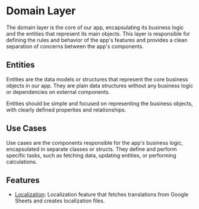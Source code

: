 # Domain Layer

The domain layer is the core of our app, encapsulating its business logic and the entities that represent its main objects. This layer is responsible for defining the rules and behavior of the app's features and provides a clean separation of concerns between the app's components.

## Entities

Entities are the data models or structures that represent the core business objects in our app. They are plain data structures without any business logic or dependencies on external components.

Entities should be simple and focused on representing the business objects, with clearly defined properties and relationships.

## Use Cases

Use cases are the components responsible for the app's business logic, encapsulated in separate classes or structs. They define and perform specific tasks, such as fetching data, updating entities, or performing calculations.

## Features

- [Localization](./Localization.md): Localization feature that fetches translations from Google Sheets and creates localization files.
